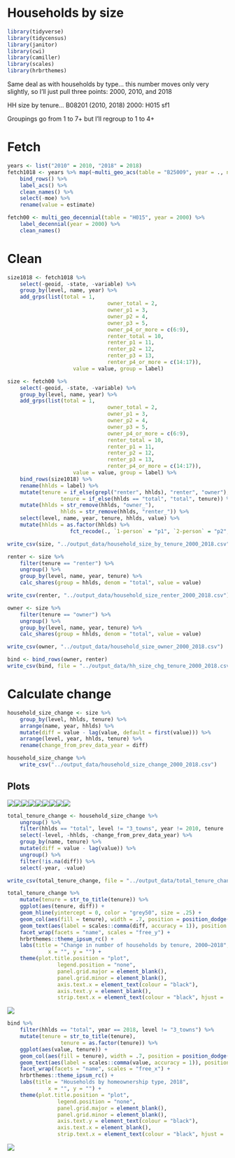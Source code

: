 Households by size
================

``` r
library(tidyverse)
library(tidycensus)
library(janitor)
library(cwi)
library(camiller)
library(scales)
library(hrbrthemes)
```

Same deal as with households by type… this number moves only very
slightly, so I’ll just pull three points: 2000, 2010, and 2018

HH size by tenure… B08201 (2010, 2018) 2000: H015 sf1

Groupings go from 1 to 7+ but I’ll regroup to 1 to 4+

# Fetch

``` r
years <- list("2010" = 2010, "2018" = 2018)
fetch1018 <- years %>% map(~multi_geo_acs(table = "B25009", year = ., new_england = F)) %>%
    bind_rows() %>% 
    label_acs() %>% 
    clean_names() %>% 
    select(-moe) %>% 
    rename(value = estimate)

fetch00 <- multi_geo_decennial(table = "H015", year = 2000) %>% 
    label_decennial(year = 2000) %>% 
    clean_names()
```

# Clean

``` r
size1018 <- fetch1018 %>% 
    select(-geoid, -state, -variable) %>% 
    group_by(level, name, year) %>% 
    add_grps(list(total = 1,
                                owner_total = 2,
                                owner_p1 = 3, 
                                owner_p2 = 4,
                                owner_p3 = 5,
                                owner_p4_or_more = c(6:9),
                                renter_total = 10,
                                renter_p1 = 11, 
                                renter_p2 = 12,
                                renter_p3 = 13,
                                renter_p4_or_more = c(14:17)),
                     value = value, group = label)

size <- fetch00 %>% 
    select(-geoid, -state, -variable) %>%
    group_by(level, name, year) %>%
    add_grps(list(total = 1,
                                owner_total = 2,
                                owner_p1 = 3, 
                                owner_p2 = 4,
                                owner_p3 = 5,
                                owner_p4_or_more = c(6:9),
                                renter_total = 10,
                                renter_p1 = 11, 
                                renter_p2 = 12,
                                renter_p3 = 13,
                                renter_p4_or_more = c(14:17)),
                     value = value, group = label) %>% 
    bind_rows(size1018) %>% 
    rename(hhlds = label) %>% 
    mutate(tenure = if_else(grepl("renter", hhlds), "renter", "owner"),
                 tenure = if_else(hhlds == "total", "total", tenure)) %>% 
    mutate(hhlds = str_remove(hhlds, "owner_"),
                 hhlds = str_remove(hhlds, "renter_")) %>% 
    select(level, name, year, tenure, hhlds, value) %>% 
    mutate(hhlds = as.factor(hhlds) %>% 
                    fct_recode(., `1-person` = "p1", `2-person` = "p2", `3-person` = "p3", `4-person or more` = "p4_or_more"))

write_csv(size, "../output_data/household_size_by_tenure_2000_2018.csv")

renter <- size %>% 
    filter(tenure == "renter") %>% 
    ungroup() %>% 
    group_by(level, name, year, tenure) %>% 
    calc_shares(group = hhlds, denom = "total", value = value)

write_csv(renter, "../output_data/household_size_renter_2000_2018.csv")

owner <- size %>% 
    filter(tenure == "owner") %>% 
    ungroup() %>% 
    group_by(level, name, year, tenure) %>%  
    calc_shares(group = hhlds, denom = "total", value = value)

write_csv(owner, "../output_data/household_size_owner_2000_2018.csv")

bind <- bind_rows(owner, renter)
write_csv(bind, file = "../output_data/hh_size_chg_tenure_2000_2018.csv")
```

# Calculate change

``` r
household_size_change <- size %>%
    group_by(level, hhlds, tenure) %>%
    arrange(name, year, hhlds) %>%
    mutate(diff = value - lag(value, default = first(value))) %>%
    arrange(level, year, hhlds, tenure) %>%
    rename(change_from_prev_data_year = diff)

household_size_change %>% 
    write_csv("../output_data/household_size_change_2000_2018.csv")
```

## Plots

![](hh_by_size_files/figure-gfm/unnamed-chunk-5-1.png)<!-- -->![](hh_by_size_files/figure-gfm/unnamed-chunk-5-2.png)<!-- -->![](hh_by_size_files/figure-gfm/unnamed-chunk-5-3.png)<!-- -->![](hh_by_size_files/figure-gfm/unnamed-chunk-5-4.png)<!-- -->![](hh_by_size_files/figure-gfm/unnamed-chunk-5-5.png)<!-- -->![](hh_by_size_files/figure-gfm/unnamed-chunk-5-6.png)<!-- -->![](hh_by_size_files/figure-gfm/unnamed-chunk-5-7.png)<!-- -->![](hh_by_size_files/figure-gfm/unnamed-chunk-5-8.png)<!-- -->![](hh_by_size_files/figure-gfm/unnamed-chunk-5-9.png)<!-- -->

``` r
total_tenure_change <- household_size_change %>% 
    ungroup() %>% 
    filter(hhlds == "total", level != "3_towns", year != 2010, tenure != "total") %>% 
    select(-level, -hhlds, -change_from_prev_data_year) %>% 
    group_by(name, tenure) %>% 
    mutate(diff = value - lag(value)) %>% 
    ungroup() %>% 
    filter(!is.na(diff)) %>% 
    select(-year, -value)

write_csv(total_tenure_change, file = "../output_data/total_tenure_change_2000_2018.csv")
```

``` r
total_tenure_change %>% 
    mutate(tenure = str_to_title(tenure)) %>% 
    ggplot(aes(tenure, diff)) +
    geom_hline(yintercept = 0, color = "grey50", size = .25) +
    geom_col(aes(fill = tenure), width = .7, position = position_dodge(.55)) +
    geom_text(aes(label = scales::comma(diff, accuracy = 1)), position = position_dodge(.75), family = "Roboto Condensed", size = 4, vjust = "inward") +
    facet_wrap(facets = "name", scales = "free_y") +
    hrbrthemes::theme_ipsum_rc() +
    labs(title = "Change in number of households by tenure, 2000–2018",
             x = "", y = "") +
    theme(plot.title.position = "plot",
                legend.position = "none", 
                panel.grid.major = element_blank(),
                panel.grid.minor = element_blank(),
                axis.text.x = element_text(colour = "black"),
                axis.text.y = element_blank(),
                strip.text.x = element_text(colour = "black", hjust = .5))
```

![](hh_by_size_files/figure-gfm/unnamed-chunk-7-1.png)<!-- -->

``` r
bind %>% 
    filter(hhlds == "total", year == 2018, level != "3_towns") %>% 
    mutate(tenure = str_to_title(tenure),
                 tenure = as.factor(tenure)) %>% 
    ggplot(aes(value, tenure)) +
    geom_col(aes(fill = tenure), width = .7, position = position_dodge(.75)) +
    geom_text(aes(label = scales::comma(value, accuracy = 1)), position = position_dodge(.75), family = "Roboto Condensed", size = 4, hjust = 1.05) +
    facet_wrap(facets = "name", scales = "free_x") +
    hrbrthemes::theme_ipsum_rc() +
    labs(title = "Households by homeownership type, 2018",
             x = "", y = "") +
    theme(plot.title.position = "plot",
                legend.position = "none", 
                panel.grid.major = element_blank(),
                panel.grid.minor = element_blank(),
                axis.text.y = element_text(colour = "black"),
                axis.text.x = element_blank(),
                strip.text.x = element_text(colour = "black", hjust = .5))
```

![](hh_by_size_files/figure-gfm/unnamed-chunk-8-1.png)<!-- -->
